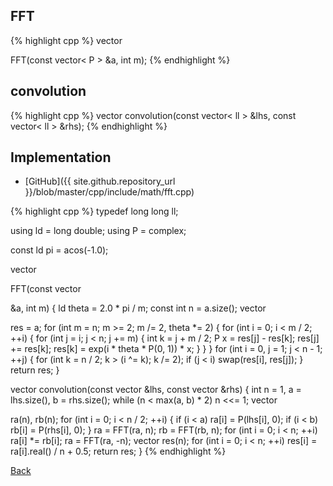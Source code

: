 ## FFT

{% highlight cpp %}
vector<P> FFT(const vector< P > &a, int m);
{% endhighlight %}

## convolution

{% highlight cpp %}
vector<ll> convolution(const vector< ll > &lhs, const vector< ll > &rhs);
{% endhighlight %}

## Implementation

- [GitHub]({{ site.github.repository_url }}/blob/master/cpp/include/math/fft.cpp)

{% highlight cpp %}
typedef long long ll;

using ld = long double;
using P = complex<ld>;

const ld pi = acos(-1.0);

vector<P> FFT(const vector<P> &a, int m) {
  ld theta = 2.0 * pi / m;
  const int n = a.size();
  vector<P> res = a;
  for (int m = n; m >= 2; m /= 2, theta *= 2) {
    for (int i = 0; i < m / 2; ++i) {
      for (int j = i; j < n; j += m) {
        int k = j + m / 2;
        P x = res[j] - res[k];
        res[j] += res[k];
        res[k] = exp(i * theta * P(0, 1)) * x;
      }
    }
  }
  for (int i = 0, j = 1; j < n - 1; ++j) {
    for (int k = n / 2; k > (i ^= k); k /= 2);
    if (j < i) swap(res[i], res[j]);
  }
  return res;
}

vector<ll> convolution(const vector<ll> &lhs, const vector<ll> &rhs) {
  int n = 1, a = lhs.size(), b = rhs.size();
  while (n < max(a, b) * 2) n <<= 1;
  vector<P> ra(n), rb(n);
  for (int i = 0; i < n / 2; ++i) {
    if (i < a) ra[i] = P(lhs[i], 0);
    if (i < b) rb[i] = P(rhs[i], 0);
  }
  ra = FFT(ra, n);
  rb = FFT(rb, n);
  for (int i = 0; i < n; ++i) ra[i] *= rb[i];
  ra = FFT(ra, -n);
  vector<ll> res(n);
  for (int i = 0; i < n; ++i) res[i] = ra[i].real() / n + 0.5;
  return res;
}
{% endhighlight %}

[Back](../..)
